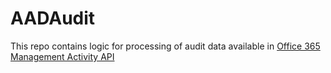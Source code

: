 # AADAudit
This repo contains logic for processing of audit data available in [Office 365 Management Activity API](https://docs.microsoft.com/en-us/office/office-365-management-api/office-365-management-activity-api-reference)

